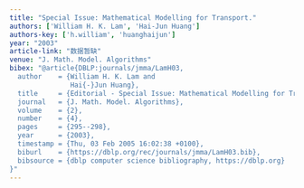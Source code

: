 ```yaml
---
title: "Special Issue: Mathematical Modelling for Transport."
authors: ['William H. K. Lam', 'Hai-Jun Huang']
authors-key: ['h.william', 'huanghaijun']
year: "2003"
article-link: "数据暂缺"
venue: "J. Math. Model. Algorithms"
bibex: "@article{DBLP:journals/jmma/LamH03,
  author    = {William H. K. Lam and
               Hai{-}Jun Huang},
  title     = {Editorial - Special Issue: Mathematical Modelling for Transport},
  journal   = {J. Math. Model. Algorithms},
  volume    = {2},
  number    = {4},
  pages     = {295--298},
  year      = {2003},
  timestamp = {Thu, 03 Feb 2005 16:02:38 +0100},
  biburl    = {https://dblp.org/rec/journals/jmma/LamH03.bib},
  bibsource = {dblp computer science bibliography, https://dblp.org}
}"
---
```

